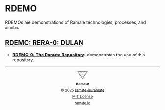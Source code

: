 # RDEMO
RDEMOs are demonstrations of Ramate technologies, processes, and similar.

<!--START OAC INDEX: DO NOT REMOVE THIS LINE -->
## [RDEMO: RERA-0: DULAN](rera-000-000-000-dulan/README.md)
- **[RDEMO-0: The Ramate Repository](/rdemo/rera-000-000-000-dulan/rdemo-000-000-000/):** demonstrates the use of this repository.

<!--RAMATE FOOTER: DO NOT REMOVE THIS LINE-->
---

<div align="center">
  <a href="https://github.com/ramate-io/oac">
    <picture>
      <source srcset="/assets/ramate-inverted-transparent.png" media="(prefers-color-scheme: dark)">
      <img height="24" src="/assets/ramate-transparent.png" alt="Ramate"/>
    </picture>
  </a>
  <br/>
  <sub>
    <b>Ramate</b>
    <br/>
    &copy; 2025 <a href="https://github.com/ramate-io/ramate">ramate-io/ramate</a>
    <br/>
    <a href="https://github.com/ramate-io/ramate/blob/main/LICENSE">MIT License</a>
    <br/>
    <a href="https://www.ramate.io">ramate.io</a>
  </sub>
</div>

<!--END OAC INDEX: DO NOT REMOVE THIS LINE -->
